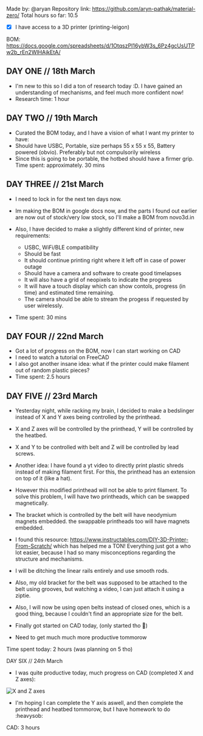 Made by: @aryan
Repository link: https://github.com/aryn-pathak/material-zero/
Total hours so far: 10.5 

- [x] I have access to a 3D printer (printing-leigon)

BOM: https://docs.google.com/spreadsheets/d/1OtqszPI16ybW3s_6Pz4gcUsUTPw2b_rEn2WlHAjkEtA/

## DAY ONE // 18th March
- I'm new to this so I did a ton of research today :D. I have gained an understanding of mechanisms, and feel much more confident now!
- Research time: 1 hour

## DAY TWO // 19th March
- Curated the BOM today, and I have a vision of what I want my printer to have:
- Should have USBC, Portable, size perhaps 55 x 55 x 55, Battery powered (obvio). Preferably but not compulsorily wireless
- Since this is going to be portable, the hotbed should have a firmer grip.
Time spent: approximately. 30 mins

## DAY THREE // 21st March
- I need to lock in for the next ten days now.
- Im making the BOM in google docs now, and the parts I found out earlier are now out of stock/very low stock, so I'll make a BOM from novo3d.in
- Also, I have decided to make a slightly different kind of printer, new requirements:
    - USBC, WiFi/BLE compatibility
    - Should be fast
    - It should continue printing right where it left off in case of power outage
    - Should have a camera and software to create good timelapses
    - It will also have a grid of neopixels to indicate the progress
    - It will have a touch display which can show contols, progress (in time) and estimated time remaining.
    - The camera should be able to stream the progess if requested by user wirelessly.
 
- Time spent: 30 mins

## DAY FOUR // 22nd March
- Got a lot of progress on the BOM, now I can start working on CAD
- I need to watch a tutorial on FreeCAD
- I also got another insane idea: what if the printer could make filament out of random plastic pieces?
- Time spent: 2.5 hours

## DAY FIVE // 23rd March 
- Yesterday night, while racking my brain, I decided to make a bedslinger instead of X and Y axes being controlled by the printhead.
- X and Z axes will be controlled by the printhead, Y will be controlled by the heatbed. 
- X and Y to be controlled with belt and Z will be controlled by lead screws.
- Another idea: I have found a yt video to directly print plastic shreds instead of making filament first. For this, the printhead has an extension on top of it (like a hat).
- However this modified printhead will not be able to print filament. To solve this problem, I will have two printheads, which can be swapped magnetically.
- The bracket which is controlled by the belt will have neodymium magnets embedded. the swappable printheads too will have magnets embedded.

- I found this resource: https://www.instructables.com/DIY-3D-Printer-From-Scratch/ which has helped me a TON! Everything just got a who lot easier, because I had so many misconceptions regarding the structure and mechanisms.
- I will be ditching the linear rails entirely and use smooth rods.
- Also, my old bracket for the belt was supposed to be attached to the belt using grooves, but watching a video, I can just attach it using a ziptie.
- Also, I will now be using open belts instead of closed ones, which is a good thing, because I couldn't find an appropriate size for the belt.

- Finally got started on CAD today, (only started tho 😬)
- Need to get much much more productive tommorow 

Time spent today: 2 hours (was planning on 5 tho)

DAY SIX // 24th March
- I was quite productive today, much progress on CAD (completed X and Z axes):

![X and Z axes](https://hc-cdn.hel1.your-objectstorage.com/s/v3/51154a908ddcd4e170b69a1fa0464eb5b0e29f78_img_0326.jpg)

- I'm hoping I can complete the Y axis aswell, and then complete the printhead and heatbed tommorow, but I have homework to do :heavysob:

CAD: 3 hours
